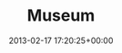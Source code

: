 ---
title:		"Museum"
type:		"photos"
mediatype:		"upload"
location:		"Berlin, Germany"
description:		"Ruairi and Li"
date:		"2013-02-17 17:20:25+00:00"
album:		"people"
filename:		"ruairi-li-museum.md"
series:		""
cl_public_id:		"people/ruairi-li-museum"
cl_version:		1520973208
format:		"tiff"
bytes:		1841056
width:		954
height:		1440
colours:
- "#7F9185"
- "#85755A"
- "#8A8A78"
- "#ABBDB7"
- "#B3AC99"
- "#9B927E"
- "#383224"
- "#251911"
- "#121A1D"
- "#C7D7D5"
- "#BABBAE"
- "#845638"
- "#C0A77C"
- "#311503"
exposure_mode:		"Auto"
program:		"Aperture-priority AE"
aperture:		"2.0"
focal_length:		"35.0 mm"
iso:		"800"
shutter_speed:		"1/80"
metering:		"Spot"
flash:		"Off, Did not fire"
white_balance:		"Custom"
colour_temp:		"3000"
has_crop:		"false"
orientation:		"Horizontal (normal)"
camera_model:		"NIKON D7000"
lens_info:		"35mm f/1.8"
artist:		"Matt Finucane"
x_resolution:		"300"
y_resolution:		"300"
---